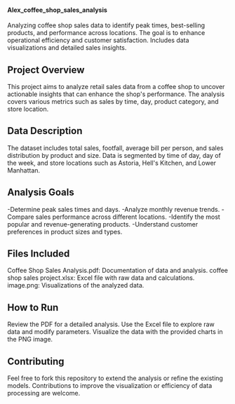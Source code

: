 #### Alex_coffee_shop_sales_analysis
Analyzing coffee shop sales data to identify peak times, best-selling products, and performance across locations. The goal is to enhance operational efficiency and customer satisfaction. Includes data visualizations and detailed sales insights.

## Project Overview
This project aims to analyze retail sales data from a coffee shop to uncover actionable insights that can enhance the shop's performance. The analysis covers various metrics such as sales by time, day, product category, and store location.

## Data Description
The dataset includes total sales, footfall, average bill per person, and sales distribution by product and size. Data is segmented by time of day, day of the week, and store locations such as Astoria, Hell's Kitchen, and Lower Manhattan.

## Analysis Goals
-Determine peak sales times and days.
-Analyze monthly revenue trends.
-Compare sales performance across different locations.
-Identify the most popular and revenue-generating products.
-Understand customer preferences in product sizes and types.

## Files Included
Coffee Shop Sales Analysis.pdf: Documentation of data and analysis.
coffee shop sales project.xlsx: Excel file with raw data and calculations.
image.png: Visualizations of the analyzed data.

## How to Run
Review the PDF for a detailed analysis.
Use the Excel file to explore raw data and modify parameters.
Visualize the data with the provided charts in the PNG image.

## Contributing
Feel free to fork this repository to extend the analysis or refine the existing models. Contributions to improve the visualization or efficiency of data processing are welcome.
